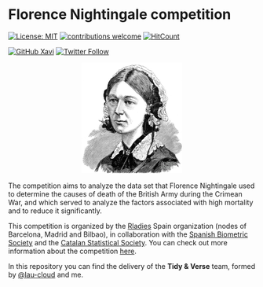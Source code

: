 # Florence Nightingale competition 

<!-- badges: start -->
[![License: MIT](https://img.shields.io/badge/License-MIT-blue.svg)](https://opensource.org/licenses/MIT)
[![contributions welcome](https://img.shields.io/badge/contributions-welcome-brightgreen.svg?style=flat)](https://github.com/dwyl/esta/issues)
[![HitCount](http://hits.dwyl.com/xavivg91/florence-nightingale-competition.svg)](http://hits.dwyl.com/xavivg91/florence-nightingale-competition)

[![GitHub Xavi](https://img.shields.io/github/followers/xavivg91?label=follow&style=social)](https://github.com/xavivg91/)
[![Twitter Follow](https://img.shields.io/twitter/follow/Xavier91vg.svg?style=social)](https://twitter.com/Xavier91vg)

<!-- badges: end -->

<p align="center">
<img src='florence-nightingale.jpg' height="225" /></a>
</p>


The competition aims to analyze the data set that Florence Nightingale used to determine the causes of death of the British Army during the Crimean War, and which served to analyze the factors associated with high mortality and to reduce it significantly. 

This competition is organized by the [Rladies](https://rladies.org/) Spain organization (nodes of Barcelona, Madrid and Bilbao), in collaboration with the [Spanish Biometric Society](http://www.biometricsociety.net/) and the [Catalan Statistical Society](http://soce.iec.cat/). You can check out more information about the competition [here](https://github.com/rladies/spain_nightingale).

In this repository you can find the delivery of the **Tidy & Verse** team, formed by [@lau-cloud](https://github.com/lau-cloud) and me.
